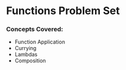 # Functions Problem Set

### Concepts Covered:
- Function Application
- Currying
- Lambdas
- Composition

